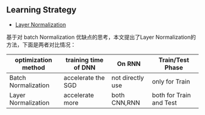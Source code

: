 ## Learning Strategy

* [Layer Normalization](https://arxiv.org/abs/1607.06450v1)

基于对 batch Normalization 优缺点的思考，本文提出了Layer Normalization的方法，下面是两者对比情况：

|optimization method|training time of DNN|On RNN|Train/Test Phase|
|-------------------|--------------------|------|----------------|
|Batch Normalization| accelerate the SGD |not directly use|only for Train|
|Layer Normalization| accelerate more    |both CNN,RNN|both for Train and Test|